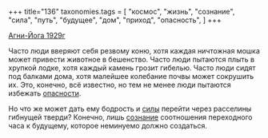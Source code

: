 +++
title="136"
taxonomies.tags = [
 "космос",
 "жизнь",
 "сознание",
 "сила",
 "путь",
 "будущее",
 "дом",
 "приход",
 "опасность",
]
+++

[Агни-Йога 1929г](/agni/1929)

Часто люди вверяют себя резвому коню, хотя каждая ничтожная мошка может привести животное в бешенство. Часто люди пытаются плыть в хрупкой лодке, хотя каждый камень грозит гибелью. Часто люди сидят под балками дома, хотя малейшее колебание почвы может сокрушить их. Это, конечно, всё известно, но тем не менее люди пытаются избежать [опасности](/tags/путь).   

Но что же может дать ему бодрость и [силы](/tags/сила) перейти через расселины гибнущей тверди? Конечно, лишь [сознание](/tags/сознание) соотношения переходного часа к будущему, которое неминуемо должно создаться.